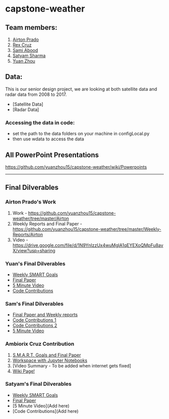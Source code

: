 # capstone-weather

## Team members:
1. [Airton Prado](https://github.com/aprado06/capstone-weather)
2. [Rex Cruz](https://github.com/rhaxx/capstone-weather)
3. [Sami Abood](https://github.com/sam46/capstone-weather)
4. [Satyam Sharma](https://github.com/satyamsharma/capstone-weather)
5. [Yuan Zhou](https://github.com/yuanzhou15/capstone-weather-fork)

## Data:
This is our senior design project, we are looking at both satellite data and radar data from 2008 to 2017.
* [Satellite Data]
* [Radar Data]

### Accessing the data in code:
- set the path to the data folders on your machine in configLocal.py
- then use wdata to access the data 

## All PowerPoint Presentations
https://github.com/yuanzhou15/capstone-weather/wiki/Powerpoints

---

## Final Dilverables


### Airton Prado's Work
1. Work - https://github.com/yuanzhou15/capstone-weather/tree/master/Airton
2. Weekly Reports and Final Paper - https://github.com/yuanzhou15/capstone-weather/tree/master/Weekly-Reports/Airton
3. Video - https://drive.google.com/file/d/1N9YnIzzUx4wuMglA1qEYEXoQMpFu8avX/view?usp=sharing

### Yuan's Final Dilverables
* [Weekly SMART Goals](https://github.com/yuanzhou15/capstone-weather/tree/master/Weekly-Reports/Yuan/SMART%20goals)
* [Final Paper](https://github.com/yuanzhou15/capstone-weather/blob/master/Weekly-Reports/Yuan/Final%20paper.pdf)
* [5 Minute Video](https://github.com/yuanzhou15/capstone-weather/blob/master/Weekly-Reports/Yuan/5%20minute%20video.md)
* [Code Contributions](https://github.com/yuanzhou15/capstone-weather/tree/master/yuan)

### Sam's Final Dilverables
* [Final Paper and Weekly reports](https://github.com/yuanzhou15/capstone-weather/tree/master/Weekly-Reports/Sami)  
* [Code Contributions 1](https://github.com/yuanzhou15/capstone-weather/tree/master/sam)  
* [Code Contributions 2](https://github.com/yuanzhou15/capstone-weather/tree/master/pytorch-CycleGAN-and-pix2pix)  
* [5 Minute Video]()  

### Ambiorix Cruz Contribution
1. [S.M.A.R.T. Goals and Final Paper](https://github.com/yuanzhou15/capstone-weather/tree/master/Weekly-Reports/Rex)
2. [Workspace with Jupyter Notebooks](https://github.com/yuanzhou15/capstone-weather/tree/master/rex)
3. [Video Summary - To be added when internet gets fixed]
4. [Wiki Page!](https://github.com/yuanzhou15/capstone-weather/wiki/Data-Management-Team)

### Satyam's Final Dilverables
* [Weekly SMART Goals](https://github.com/satyamsharma/capstone-weather/tree/master/Weekly-Reports/Satyam)
* [Final Paper](https://github.com/satyamsharma/capstone-weather/raw/master/Weekly-Reports/Satyam/Capstone_Project_FinalPaper.pdf)
* [5 Minute Video](Add here)
* [Code Contributions](Add here)

